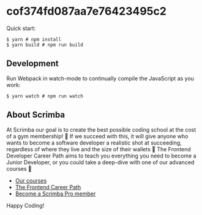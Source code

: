 # cof374fd087aa7e76423495c2

Quick start:

```
$ yarn # npm install
$ yarn build # npm run build
````

## Development

Run Webpack in watch-mode to continually compile the JavaScript as you work:

```
$ yarn watch # npm run watch
```

## About Scrimba

At Scrimba our goal is to create the best possible coding school at the cost of a gym membership! 💜
If we succeed with this, it will give anyone who wants to become a software developer a realistic shot at succeeding, regardless of where they live and the size of their wallets 🎉
The Frontend Developer Career Path aims to teach you everything you need to become a Junior Developer, or you could take a deep-dive with one of our advanced courses 🚀

- [Our courses](https://scrimba.com/allcourses)
- [The Frontend Career Path](https://scrimba.com/learn/frontend)
- [Become a Scrimba Pro member](https://scrimba.com/pricing)

Happy Coding!
